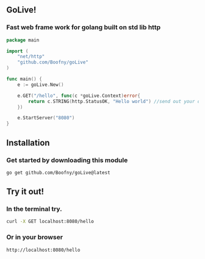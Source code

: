 ## GoLive!
### Fast web frame work for golang built on std lib http

```go
package main

import (
	"net/http"
	"github.com/Boofny/goLive"
)

func main() {
	e := goLive.New()

	e.GET("/hello", func(c *goLive.Context)error{
		return c.STRING(http.StatusOK, "Hello world") //send out your data
	})

	e.StartServer("8080")
}
```

## Installation 
### Get started by downloading this module
```bash
go get github.com/Boofny/goLive@latest
```

## Try it out!
### In the terminal try.
```bash
curl -X GET localhost:8080/hello
```
### Or in your browser 
```bash
http://localhost:8080/hello
```
